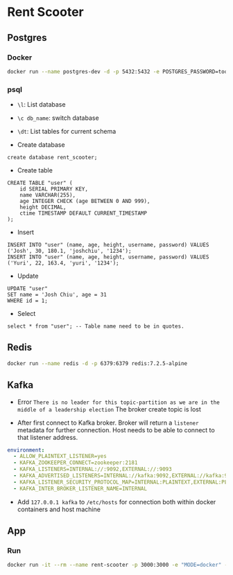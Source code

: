 # Rent Scooter

## Postgres

### Docker

```bash
docker run --name postgres-dev -d -p 5432:5432 -e POSTGRES_PASSWORD=toor postgres:13.15-alpine3.20
```

### psql

- `\l`: List database

- `\c db_name`: switch database

- `\dt`: List tables for current schema

- Create database

```postgres
create database rent_scooter;
```

- Create table

```postgres
CREATE TABLE "user" (
    id SERIAL PRIMARY KEY,
    name VARCHAR(255),
    age INTEGER CHECK (age BETWEEN 0 AND 999),
    height DECIMAL,
    ctime TIMESTAMP DEFAULT CURRENT_TIMESTAMP
);
```

- Insert

```postgres
INSERT INTO "user" (name, age, height, username, password) VALUES ('Josh', 30, 180.1, 'joshchiu', '1234');
INSERT INTO "user" (name, age, height, username, password) VALUES ('Yuri', 22, 163.4, 'yuri', '1234');
```

- Update

```postgres
UPDATE "user"
SET name = 'Josh Chiu', age = 31
WHERE id = 1;
```

- Select

```postgres
select * from "user"; -- Table name need to be in quotes.
```

## Redis

```bash
docker run --name redis -d -p 6379:6379 redis:7.2.5-alpine
```

## Kafka

- Error `There is no leader for this topic-partition as we are in the middle of a leadership election`
  The broker create topic is lost

- After first connect to Kafka broker. Broker will return a `listener` metadata for further connection. Host needs to be able to connect to that listener address.

```yaml
environment:
  - ALLOW_PLAINTEXT_LISTENER=yes
  - KAFKA_ZOOKEEPER_CONNECT=zookeeper:2181
  - KAFKA_LISTENERS=INTERNAL://:9092,EXTERNAL://:9093
  - KAFKA_ADVERTISED_LISTENERS=INTERNAL://kafka:9092,EXTERNAL://kafka:9093
  - KAFKA_LISTENER_SECURITY_PROTOCOL_MAP=INTERNAL:PLAINTEXT,EXTERNAL:PLAINTEXT
  - KAFKA_INTER_BROKER_LISTENER_NAME=INTERNAL
```

- Add `127.0.0.1 kafka` to `/etc/hosts` for connection both within docker containers and host machine

## App

### Run

```bash
docker run -it --rm --name rent-scooter -p 3000:3000 -e "MODE=docker" --network rent-scooter_rent-scooter-net rent-scooter
```
